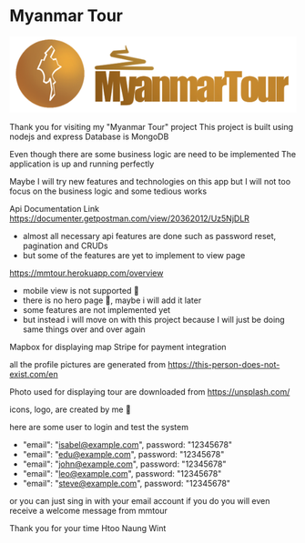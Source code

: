 # Myanmar Tour

![](static/img/logo-long-text-white-highlight.png)

Thank you for visiting my "Myanmar Tour" project
This project is built using nodejs and express
Database is MongoDB

Even though there are some business logic are need to be implemented
The application is up and running perfectly

Maybe I will try new features and technologies on this app
but I will not too focus on the business logic and some tedious works

Api Documentation Link
https://documenter.getpostman.com/view/20362012/Uz5NjDLR

- almost all necessary api features are done such as password reset, pagination and CRUDs
- but some of the features are yet to implement to view page

https://mmtour.herokuapp.com/overview

- mobile view is not supported 🥲
- there is no hero page 🫤, maybe i will add it later
- some features are not implemented yet
- but instead i will move on with this project because I will just be doing same things over and over again

Mapbox for displaying map
Stripe for payment integration

all the profile pictures are generated from
https://this-person-does-not-exist.com/en

Photo used for displaying tour are downloaded from
https://unsplash.com/

icons, logo, are created by me 🥸

here are some user to login and test the system

- "email": "isabel@example.com", password: "12345678"
- "email": "edu@example.com", password: "12345678"
- "email": "john@example.com", password: "12345678"
- "email": "leo@example.com", password: "12345678"
- "email": "steve@example.com", password: "12345678"

or you can just sing in with your email account
if you do you will even receive a welcome message from mmtour

Thank you for your time
Htoo Naung Wint

